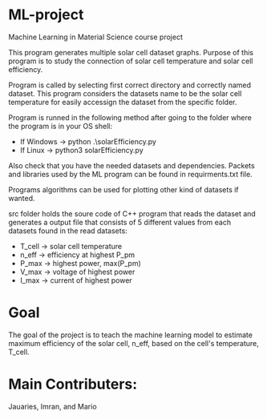 # ML-project
Machine Learning in Material Science course project

This program generates multiple solar cell dataset graphs. Purpose of this program is to study the connection of solar cell temperature and solar cell efficiency.

Program is called by selecting first correct directory and correctly named dataset. This program considers the datasets name to be the solar cell temperature for easily accessign the dataset from the specific folder.

Program is runned in the following method after going to the folder where the program is in your OS shell:
 - If Windows -> python .\solarEfficiency.py
 - If Linux -> python3 solarEfficiency.py

Also check that you have the needed datasets and dependencies. Packets and libraries used by the ML program can be found in requirments.txt file.

Programs algorithms can be used for plotting other kind of datasets if wanted.

src folder holds the soure code of C++ program that reads the dataset and generates a output file that consists of 5 different values from each datasets found in the read datasets:
 - T_cell -> solar cell temperature
 - n_eff -> efficiency at highest P_pm
 - P_max -> highest power, max(P_pm)
 - V_max -> voltage of highest power
 - I_max -> current of highest power


# Goal
The goal of the project is to teach the machine learning model to estimate maximum efficiency of the solar cell, n_eff, based on the cell's temperature, T_cell.

# Main Contributers:
Jauaries, Imran, and Mario
